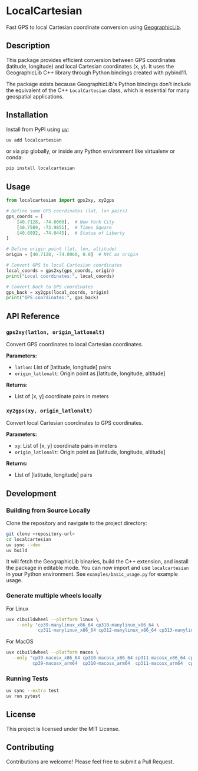 # LocalCartesian

Fast GPS to local Cartesian coordinate conversion using [GeographicLib](https://github.com/geographiclib/geographiclib).

## Description

This package provides efficient conversion between GPS coordinates (latitude, longitude) and local Cartesian coordinates (x, y). It uses the GeographicLib C++ library through Python bindings created with pybind11.

The package exists because GeographicLib's Python bindings don't include the equivalent of the C++ `LocalCartesian` class, which is essential for many geospatial applications.

## Installation

Install from PyPI using [uv](https://docs.astral.sh/uv/):
```bash
uv add localcartesian
```
or via pip globally, or inside any Python environment like virtualenv or conda:
```bash
pip install localcartesian
```

## Usage

```python
from localcartesian import gps2xy, xy2gps

# Define some GPS coordinates (lat, lon pairs)
gps_coords = [
    [40.7128, -74.0060],  # New York City
    [40.7589, -73.9851],  # Times Square
    [40.6892, -74.0445],  # Statue of Liberty
]

# Define origin point (lat, lon, altitude)
origin = [40.7128, -74.0060, 0.0]  # NYC as origin

# Convert GPS to local Cartesian coordinates
local_coords = gps2xy(gps_coords, origin)
print("Local coordinates:", local_coords)

# Convert back to GPS coordinates
gps_back = xy2gps(local_coords, origin)
print("GPS coordinates:", gps_back)
```

## API Reference

### `gps2xy(latlon, origin_latlonalt)`

Convert GPS coordinates to local Cartesian coordinates.

**Parameters:**
- `latlon`: List of [latitude, longitude] pairs
- `origin_latlonalt`: Origin point as [latitude, longitude, altitude]

**Returns:**
- List of [x, y] coordinate pairs in meters

### `xy2gps(xy, origin_latlonalt)`

Convert local Cartesian coordinates to GPS coordinates.

**Parameters:**
- `xy`: List of [x, y] coordinate pairs in meters
- `origin_latlonalt`: Origin point as [latitude, longitude, altitude]

**Returns:**
- List of [latitude, longitude] pairs

## Development

### Building from Source Locally

Clone the repository and navigate to the project directory:     
```bash
git clone <repository-url>
cd localcartesian
uv sync --dev
uv build
```
It will fetch the GeographicLib binaries, build the C++ extension, and install the package in editable mode. You can now import and use `localcartesian` in your Python environment. See `examples/basic_usage.py` for example usage.

### Generate multiple wheels locally

For Linux
```bash
uvx cibuildwheel --platform linux \
    --only "cp39-manylinux_x86_64 cp310-manylinux_x86_64 \
            cp311-manylinux_x86_64 cp312-manylinux_x86_64 cp313-manylinux_x86_64"
```

For MacOS
```bash
uvx cibuildwheel --platform macos \
  --only "cp39-macosx_x86_64 cp310-macosx_x86_64 cp311-macosx_x86_64 cp312-macosx_x86_64 \
          cp39-macosx_arm64  cp310-macosx_arm64  cp311-macosx_arm64  cp312-macosx_arm64"
```

### Running Tests

```bash
uv sync --extra test
uv run pytest
```

## License

This project is licensed under the MIT License.

## Contributing

Contributions are welcome! Please feel free to submit a Pull Request.